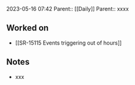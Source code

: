 2023-05-16 07:42
Parent:: [[Daily]] 
Parent:: xxxx





## Worked on

- [[SR-15115 Events triggering out of hours]]

## Notes

- xxx





